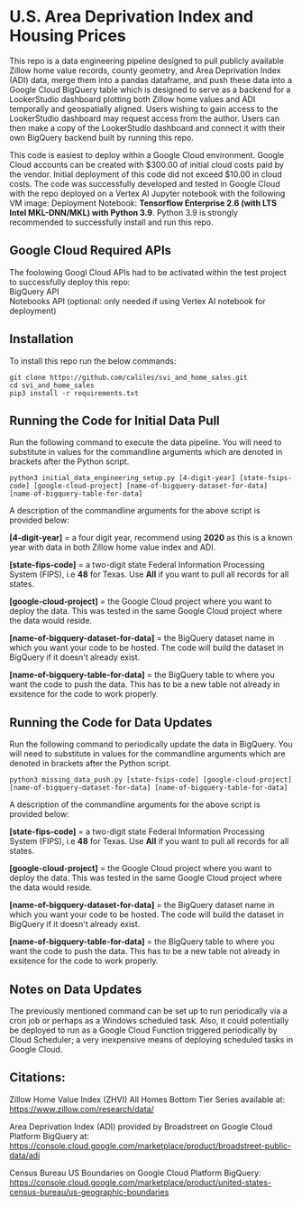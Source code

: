 # U.S. Area Deprivation Index and Housing Prices

This repo is a data engineering pipeline designed to pull publicly available Zillow home value records, county geometry, and Area Deprivation Index (ADI) data, merge them into a pandas dataframe, and push these data into a Google Cloud BigQuery table which is designed to serve as a backend for a LookerStudio dashboard plotting both Zillow home values and ADI temporally and geospatially aligned.  Users wishing to gain access to the LookerStudio dashboard may request access from the author.  Users can then make a copy of the LookerStudio dashboard and connect it with their own BigQuery backend built by running this repo.

This code is easiest to deploy within a Google Cloud environment.  Google Cloud accounts can be created with $300.00 of initial cloud costs paid by the vendor.  Initial deployment of this code did not exceed $10.00 in cloud costs.  The code was successfully developed and tested in Google Cloud with the repo deployed on a Vertex AI Jupyter notebook with the following VM image: Deployment Notebook: **Tensorflow Enterprise 2.6 (with LTS Intel MKL-DNN/MKL) with Python 3.9**.  Python 3.9 is strongly recommended to successfully install and run this repo.

## Google Cloud Required APIs  
The foolowing Googl Cloud APIs had to be activated within the test project to successfully deploy this repo:  
BigQuery API   
Notebooks API (optional: only needed if using Vertex AI notebook for deployment)  

## Installation

To install this repo run the below commands:

```
git clone https://github.com/caliles/svi_and_home_sales.git
cd svi_and_home_sales
pip3 install -r requirements.txt
```

## Running the Code for Initial Data Pull

Run the following command to execute the data pipeline.  You will need to substitute in values for the commandline arguments which are denoted in brackets after the Python script.

```
python3 initial_data_engineering_setup.py [4-digit-year] [state-fsips-code] [google-cloud-project] [name-of-bigquery-dataset-for-data] [name-of-bigquery-table-for-data]
```

A description of the commandline arguments for the above script is provided below:  

**[4-digit-year]** = a four digit year, recommend using **2020** as this is a known year with data in both Zillow home value index and ADI.  

**[state-fips-code]** = a two-digit state Federal Information Processing System (FIPS), i.e **48** for Texas.  Use **All** if you want to pull all records for all states.  

**[google-cloud-project]** = the Google Cloud project where you want to deploy the data.  This was tested in the same Google Cloud project where the data would reside.  

**[name-of-bigquery-dataset-for-data]** = the BigQuery dataset name in which you want your code to be hosted.  The code will build the dataset in BigQuery if it doesn't already exist.  

**[name-of-bigquery-table-for-data]** = the BigQuery table to where you want the code to push the data.  This has to be a new table not already in exsitence for the code to work properly.  

## Running the Code for Data Updates

Run the following command to periodically update the data in BigQuery.  You will need to substitute in values for the commandline arguments which are denoted in brackets after the Python script.

```
python3 missing_data_push.py [state-fsips-code] [google-cloud-project] [name-of-bigquery-dataset-for-data] [name-of-bigquery-table-for-data]
```

A description of the commandline arguments for the above script is provided below:  

**[state-fips-code]** = a two-digit state Federal Information Processing System (FIPS), i.e **48** for Texas.  Use **All** if you want to pull all records for all states.  

**[google-cloud-project]** = the Google Cloud project where you want to deploy the data.  This was tested in the same Google Cloud project where the data would reside.  

**[name-of-bigquery-dataset-for-data]** = the BigQuery dataset name in which you want your code to be hosted.  The code will build the dataset in BigQuery if it doesn't already exist.  

**[name-of-bigquery-table-for-data]** = the BigQuery table to where you want the code to push the data.  This has to be a new table not already in exsitence for the code to work properly.  

## Notes on Data Updates

The previously mentioned command can be set up to run periodically via a cron job or perhaps as a Windows scheduled task.  Also, it could potentially be deployed to run as a Google Cloud Function triggered periodically by Cloud Scheduler; a very inexpensive means of deploying scheduled tasks in Google Cloud.


## Citations:

Zillow Home Value Index (ZHVI) All Homes Bottom Tier Series available at: https://www.zillow.com/research/data/

Area Deprivation Index (ADI) provided by Broadstreet on Google Cloud Platform BigQuery at: https://console.cloud.google.com/marketplace/product/broadstreet-public-data/adi

Census Bureau US Boundaries on Google Cloud Platform BigQuery: https://console.cloud.google.com/marketplace/product/united-states-census-bureau/us-geographic-boundaries
